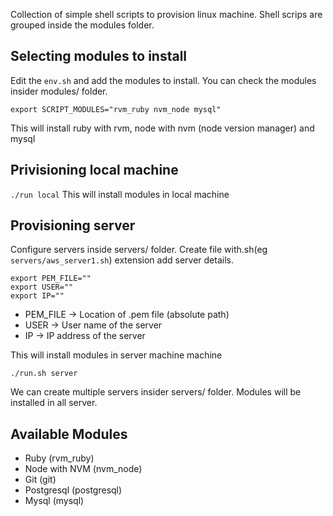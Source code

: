 Collection of simple shell scripts to provision linux machine. Shell scrips are grouped inside the modules folder.

## Selecting modules to install
 Edit the ```env.sh``` and add the modules to install. You can check the modules insider modules/ folder.

```export SCRIPT_MODULES="rvm_ruby nvm_node mysql"```

This will install ruby with rvm, node with nvm (node version manager) and mysql

## Privisioning local machine
``` ./run local ```
This will install modules in local machine

## Provisioning server

Configure servers inside servers/ folder. Create file with.sh(eg ```servers/aws_server1.sh```) extension add server details.

```
export PEM_FILE=""
export USER=""
export IP=""
```

* PEM_FILE -> Location of .pem file (absolute path)
* USER -> User name of the server
* IP -> IP address of the server

This will install modules in server machine machine

``` ./run.sh server ```

We can create multiple servers insider servers/ folder. Modules will be installed in all server.

## Available Modules
* Ruby (rvm_ruby)
* Node with NVM (nvm_node)
* Git (git)
* Postgresql (postgresql)
* Mysql (mysql)


